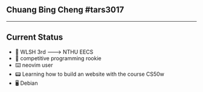 ## Chuang Bing Cheng #tars3017
---
## Current Status
* :notebook: WLSH 3rd ---> NTHU EECS
* :rocket: competitive programming rookie
* :keyboard: neovim user
* :pager: Learning how to build an website with the course CS50w
* :desktop_computer: Debian

<!--
**tars3017/tars3017** is a ✨ _special_ ✨ repository because its `README.md` (this file) appears on your GitHub profile.

Here are some ideas to get you started:

- 🔭 I’m currently working on ...
- 🌱 I’m currently learning ...
- 👯 I’m looking to collaborate on ...
- 🤔 I’m looking for help with ...
- 💬 Ask me about ...
- 📫 How to reach me: ...
- 😄 Pronouns: ...
- ⚡ Fun fact: ...
[![Zerojudge Stats](https://zj-query-0.herokuapp.com/user?account=pclh&name=tars3017)](https://github.com/jason810496/Zerojudge-stats)
-->

